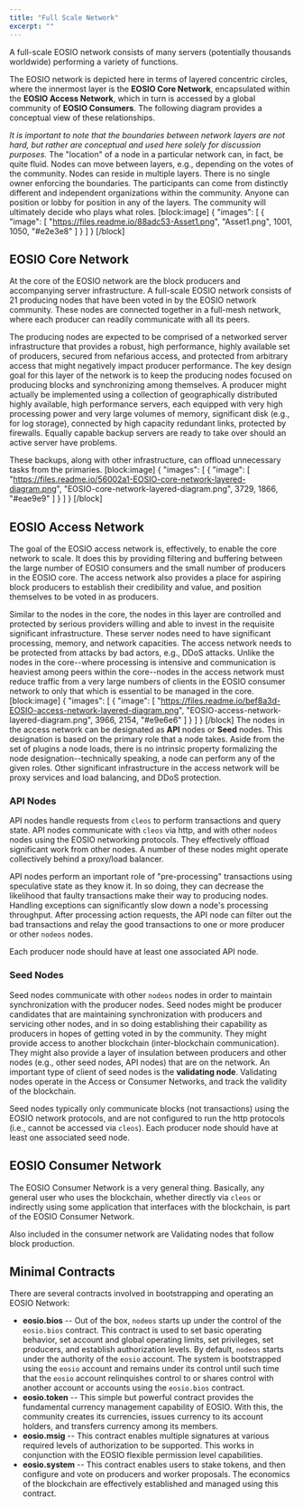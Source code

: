 ```yaml
---
title: "Full Scale Network"
excerpt: ""
---
```

A full-scale EOSIO network consists of many servers (potentially thousands worldwide) performing a variety of functions.

The EOSIO network is depicted here in terms of layered concentric circles, where the innermost layer is the **EOSIO Core Network**, encapsulated within the **EOSIO Access Network**, which in turn is accessed by a global community of **EOSIO Consumers**.  The following diagram provides a conceptual view of these relationships.

_It is important to note that the boundaries between network layers are not hard, but rather are conceptual and used here solely for discussion purposes._ The "location" of a node in a particular network can, in fact, be quite fluid. Nodes can move between layers, e.g., depending on the votes of the community. Nodes can reside in multiple layers. There is no single owner enforcing the boundaries. The participants can come from distinctly different and independent organizations within the community. Anyone can position or lobby for position in any of the layers. The community will ultimately decide who plays what roles.
[block:image]
{
  "images": [
    {
      "image": [
        "https://files.readme.io/88adc53-Asset1.png",
        "Asset1.png",
        1001,
        1050,
        "#e2e3e8"
      ]
    }
  ]
}
[/block]
## EOSIO Core Network

At the core of the EOSIO network are the block producers and accompanying server infrastructure.  A full-scale EOSIO network consists of 21 producing nodes that have been voted in by the EOSIO network community. These nodes are connected together in a full-mesh network, where each producer can readily communicate with all its peers.

The producing nodes are expected to be comprised of a networked server infrastructure that provides a robust, high performance, highly available set of producers, secured from nefarious access, and protected from arbitrary access that might negatively impact producer performance. The key design goal for this layer of the network is to keep the producing nodes focused on producing blocks and synchronizing among themselves. A producer might actually be implemented using a collection of geographically distributed highly available, high performance servers, each equipped with very high processing power and very large volumes of memory, significant disk (e.g., for log storage), connected by high capacity redundant links, protected by firewalls. Equally capable backup servers are ready to take over should an active server have problems.

These backups, along with other infrastructure, can offload unnecessary tasks from the primaries.
[block:image]
{
  "images": [
    {
      "image": [
        "https://files.readme.io/56002a1-EOSIO-core-network-layered-diagram.png",
        "EOSIO-core-network-layered-diagram.png",
        3729,
        1866,
        "#eae9e9"
      ]
    }
  ]
}
[/block]
## EOSIO Access Network

The goal of the EOSIO access network is, effectively, to enable the core network to scale. It does this by providing filtering and buffering between the large number of EOSIO consumers and the small number of producers in the EOSIO core.  The access network also provides a place for aspiring block producers to establish their credibility and value, and position themselves to be voted in as producers.

Similar to the nodes in the core, the nodes in this layer are controlled and protected by serious providers willing and able to invest in the requisite significant infrastructure. These server nodes need to have significant processing, memory, and network capacities. The access network needs to be protected from attacks by bad actors, e.g., DDoS attacks.  Unlike the nodes in the core--where processing is intensive and communication is heaviest among peers within the core--nodes in the access network must reduce traffic from a very large numbers of clients in the EOSIO consumer network to only that which is essential to be managed in the core.
[block:image]
{
  "images": [
    {
      "image": [
        "https://files.readme.io/bef8a3d-EOSIO-access-network-layered-diagram.png",
        "EOSIO-access-network-layered-diagram.png",
        3966,
        2154,
        "#e9e6e6"
      ]
    }
  ]
}
[/block]
The nodes in the access network can be designated as **API** nodes or **Seed** nodes. This designation is based on the primary role that a node takes.  Aside from the set of plugins a node loads, there is no intrinsic property formalizing the node designation--technically speaking, a node can perform any of the given roles. Other significant infrastructure in the access network will be proxy services and load balancing, and DDoS protection.

### API Nodes

API nodes handle requests from `cleos` to perform transactions and query state.  API nodes communicate with `cleos` via http, and with other `nodeos` nodes using the EOSIO networking protocols. They effectively offload significant work from other nodes. A number of these nodes might operate collectively behind a proxy/load balancer.

API nodes perform an important role of "pre-processing" transactions using speculative state as they know it. In so doing, they can decrease the likelihood that faulty transactions make their way to producing nodes. Handling exceptions can significantly slow down a node's processing throughput. After processing action requests, the API node can filter out the bad transactions and relay the good transactions to one or more producer or other `nodeos` nodes.

Each producer node should have at least one associated API node.

### Seed Nodes

Seed nodes communicate with other `nodeos` nodes in order to maintain synchronization with the producer nodes. Seed nodes might be producer candidates that are maintaining synchronization with producers and servicing other nodes, and in so doing establishing their capability as producers in hopes of getting voted in by the community. They might provide access to another blockchain (inter-blockchain communication). They might also provide a layer of insulation between producers and other nodes (e.g., other seed nodes, API nodes) that are on the network. An important type of client of seed nodes is the **validating node**. Validating nodes operate in the Access or Consumer Networks, and track the validity of the blockchain.

Seed nodes typically only communicate blocks (not transactions) using the EOSIO network protocols, and are not configured to run the http protocols (i.e., cannot be accessed via `cleos`). Each producer node should have at least one associated seed node.

## EOSIO Consumer Network

The EOSIO Consumer Network is a very general thing. Basically, any general user who uses the blockchain, whether directly via `cleos` or indirectly using some application that interfaces with the blockchain, is part of the EOSIO Consumer Network.

Also included in the consumer network are Validating nodes that follow block production.

## Minimal Contracts

There are several contracts involved in bootstrapping and operating an EOSIO Network:

- **eosio.bios** -- Out of the box, `nodeos` starts up under the control of the `eosio.bios` contract. This contract is used to set basic operating behavior, set account and global operating limits, set privileges, set producers, and establish authorization levels. By default, `nodeos` starts under the authority of the `eosio` account. The system is bootstrapped using the `eosio` account and remains under its control until such time that the `eosio` account relinquishes control to or shares control with another account or accounts using the `eosio.bios` contract.
- **eosio.token** -- This simple but powerful contract provides the fundamental currency management capability of EOSIO.
With this, the community creates its currencies, issues currency to its account holders, and transfers currency among its members.
- **eosio.msig** -- This contract enables multiple signatures at various required levels of authorization to be supported. This works in conjunction with the EOSIO flexible permission level capabilities.
- **eosio.system** -- This contract enables users to stake tokens, and then configure and vote on producers and worker
proposals. The economics of the blockchain are effectively established and managed using this contract.